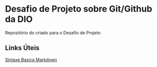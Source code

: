 # Desafio de Projeto sobre Git/Github da DIO
Repositório do criado para o Desafio de Projeto

## Links Úteis
[Sintaxe Basica Markdown](https://wwww.markdownguide.org/basic-syntax/)
